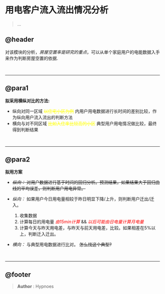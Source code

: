 # 用电客户流入流出情况分析
> ...

## @header
对该模块的分析，_房屋空置率是研究的重点_，可以从单个家庭用户的电能数据入手来作为判断房屋空置的依据. 

<br>

***
## @para1
__拟采用横纵对比的方法:__
* 纵向对同一区域 <span style="color:yellow">~~以住宅小区为例~~</span> 内用户用电数据进行长时间的差别比较，作为纵向用户流入流出的判断方法
* 横向与对不同区域 <span style="color:yellow">~~比如入住率比较高的小区~~</span> 典型用户用电情况做比较，最终得到判断结果

<br>

***
## @para2
__拟用方案__
* ~~_纵向：_ 对用户数据进行基于时间的回归分析。预测结果，如果结果大于回归曲线的平均误差，则判断用户用电异常。~~

* _纵向：_ 如果用户今日用电量相较于昨日明显下降/上升，则判断用户迁出/迁入。
    1. 收集数据
    1. 计算每日的用电量 <span style="color:red">_由15min计算_</span> && <span style="color:red">_以后可能由日电量计算月电量_</span>
    1. 计算今天与昨天用电差，与昨天与前天用电差，比较。如果相差在5%以上，判断迁入迁出。

* _横向：_ 与典型用电数据进行比对。 ~~怎么找这个典型?~~ 

<br>

***
## @footer
> __Author__ : Hypnoes

<br>
